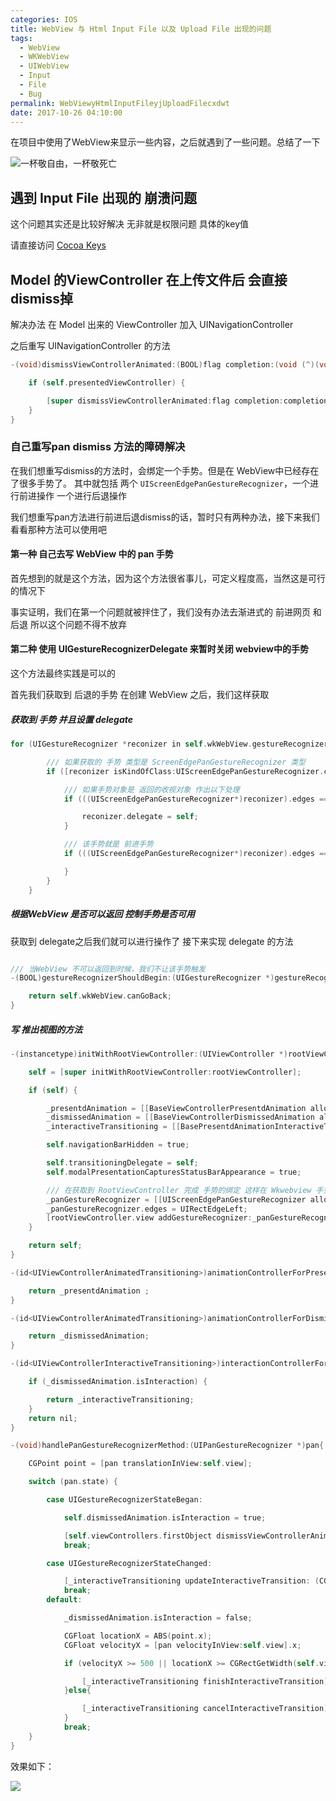 ```yaml
---
categories: IOS
title: WebView 与 Html Input File 以及 Upload File 出现的问题
tags:
  - WebView
  - WKWebView
  - UIWebView
  - Input
  - File
  - Bug
permalink: WebViewyHtmlInputFileyjUploadFilecxdwt
date: 2017-10-26 04:10:00
---
```


在项目中使用了WebView来显示一些内容，之后就遇到了一些问题。总结了一下

![一杯敬自由，一杯敬死亡](/publicFiles/images/stock-photo/stock-photo-233150091.jpg "你还很年轻,将来你会遇到很多人,经历很多事,得到很多,也会失去很多<br/><br/>但无论如何,有两样东西,你绝不能丢弃,一个叫良心,另一个叫理想")

<!-- more -->

## 遇到 Input File 出现的 崩溃问题

这个问题其实还是比较好解决 无非就是权限问题 具体的key值

请直接访问 [Cocoa Keys](https://developer.apple.com/library/content/documentation/General/Reference/InfoPlistKeyReference/Articles/CocoaKeys.html)

## Model 的ViewController 在上传文件后 会直接 dismiss掉

解决办法 在 Model 出来的 ViewController 加入 UINavigationController

之后重写 UINavigationController 的方法

````objectivec
-(void)dismissViewControllerAnimated:(BOOL)flag completion:(void (^)(void))completion{

    if (self.presentedViewController) {

        [super dismissViewControllerAnimated:flag completion:completion];
    }
}
````

### 自己重写pan dismiss 方法的障碍解决

在我们想重写dismiss的方法时，会绑定一个手势。但是在 WebView中已经存在了很多手势了。
其中就包括 两个 `UIScreenEdgePanGestureRecognizer`，一个进行前进操作 一个进行后退操作

我们想重写pan方法进行前进后退dismiss的话，暂时只有两种办法，接下来我们看看那种方法可以使用吧

#### 第一种 自己去写 WebView 中的 pan 手势

首先想到的就是这个方法，因为这个方法很省事儿，可定义程度高，当然这是可行的情况下

事实证明，我们在第一个问题就被拌住了，我们没有办法去渐进式的 前进网页 和 后退 所以这个问题不得不放弃

#### 第二种 使用 UIGestureRecognizerDelegate 来暂时关闭 webview中的手势

这个方法最终实践是可以的

首先我们获取到 后退的手势 在创建 WebView 之后，我们这样获取

##### 获取到 手势 并且设置 delegate

````objectivec
for (UIGestureRecognizer *reconizer in self.wkWebView.gestureRecognizers) {

        /// 如果获取的 手势 类型是 ScreenEdgePanGestureRecognizer 类型
        if ([reconizer isKindOfClass:UIScreenEdgePanGestureRecognizer.class] ) {

            /// 如果手势对象是 返回的收视对象 作出以下处理
            if (((UIScreenEdgePanGestureRecognizer*)reconizer).edges == UIRectEdgeLeft) {

                reconizer.delegate = self;
            }

            /// 该手势就是 前进手势
            if (((UIScreenEdgePanGestureRecognizer*)reconizer).edges == UIRectEdgeRight) {

            }
        }
    }
````

##### 根据WebView 是否可以返回 控制手势是否可用

获取到 delegate之后我们就可以进行操作了 接下来实现 delegate 的方法

````objectivec

/// 当WebView 不可以返回到时候，我们不让该手势触发
-(BOOL)gestureRecognizerShouldBegin:(UIGestureRecognizer *)gestureRecognizer{

    return self.wkWebView.canGoBack;
}
````

##### 写 推出视图的方法

````objectivec
-(instancetype)initWithRootViewController:(UIViewController *)rootViewController{

    self = [super initWithRootViewController:rootViewController];

    if (self) {

        _presentdAnimation = [[BaseViewControllerPresentdAnimation alloc] init];
        _dismissedAnimation = [[BaseViewControllerDismissedAnimation alloc] init];
        _interactiveTransitioning = [[BasePresentdAnimationInteractiveTransition alloc]init];

        self.navigationBarHidden = true;

        self.transitioningDelegate = self;
        self.modalPresentationCapturesStatusBarAppearance = true;

        /// 在获取到 RootViewController 完成 手势的绑定 这样在 Wkwebview 手势不可用的时候 该手势就可以使用了
        _panGestureRecognizer = [[UIScreenEdgePanGestureRecognizer alloc] initWithTarget:self action:@selector(handlePanGestureRecognizerMethod:)];
        _panGestureRecognizer.edges = UIRectEdgeLeft;
        [rootViewController.view addGestureRecognizer:_panGestureRecognizer];
    }

    return self;
}

-(id<UIViewControllerAnimatedTransitioning>)animationControllerForPresentedController:(UIViewController *)presented presentingController:(UIViewController *)presenting sourceController:(UIViewController *)source{

    return _presentdAnimation ;
}

-(id<UIViewControllerAnimatedTransitioning>)animationControllerForDismissedController:(UIViewController *)dismissed{

    return _dismissedAnimation;
}

-(id<UIViewControllerInteractiveTransitioning>)interactionControllerForDismissal:(id<UIViewControllerAnimatedTransitioning>)animator{

    if (_dismissedAnimation.isInteraction) {

        return _interactiveTransitioning;
    }
    return nil;
}

-(void)handlePanGestureRecognizerMethod:(UIPanGestureRecognizer *)pan{

    CGPoint point = [pan translationInView:self.view];

    switch (pan.state) {

        case UIGestureRecognizerStateBegan:

            self.dismissedAnimation.isInteraction = true;

            [self.viewControllers.firstObject dismissViewControllerAnimated:true completion:nil];
            break;

        case UIGestureRecognizerStateChanged:

            [_interactiveTransitioning updateInteractiveTransition: (CGFloat)point.x/CGRectGetWidth(self.view.frame)];
            break;
        default:

            _dismissedAnimation.isInteraction = false;

            CGFloat locationX = ABS(point.x);
            CGFloat velocityX = [pan velocityInView:self.view].x;

            if (velocityX >= 500 || locationX >= CGRectGetWidth(self.view.frame)/2) {

                [_interactiveTransitioning finishInteractiveTransition];
            }else{

                [_interactiveTransitioning cancelInteractiveTransition];
            }
            break;
    }
}
````

效果如下：

![](/publicFiles/images/stock-photo/wkwebview-screen-pan-cancel.gif)

